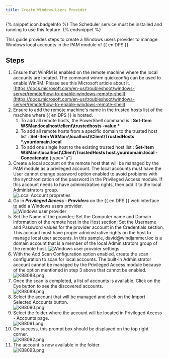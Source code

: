 ```yaml
---
title: Create Windows Users Provider
---
```

{% snippet icon.badgeInfo %}
The Scheduler service must be installed and running to use this feature.
{% endsnippet %}

This guide provides steps to create a Windows users provider to manage Windows local accounts in the PAM module of {{ en.DPS }}

## Steps

1. Ensure that WinRM is enabled on the remote machine where the local accounts are located. The command winrm quickconfig can be used to enable WinRM. Please see this Microsoft article about it. [https://docs.microsoft.com/en-us/troubleshoot/windows-server/remote/how-to-enable-windows-remote-shell](https://docs.microsoft.com/en-us/troubleshoot/windows-server/remote/how-to-enable-windows-remote-shell)
1. Ensure to add the remote machine's name in the trusted hosts list of the machine where {{ en.DPS }} is hosted.
   1. To add all remote hosts, the PowerShell command is : __Set-Item WSMan:localhost\client\trustedhosts -value *__
   1. To add all remote hosts from a specific domain to the trusted host list : __Set-Item WSMan:\localhost\Client\TrustedHosts *.yourdomain.local__
   1. To add one single host to the existing trusted host list : **Set-Item WSMan:\localhost\Client\TrustedHosts host.yourdomain.local -Concatenate**
   {type="a"}
1. Create a local account on the remote host that will be managed by the PAM module as a privileged account. The local accounts must have the User cannot change password option enabled to avoid problems with the synchronization of the password in the Privileged Access module. If this account needs to have administrative rights, then add it to the local Administrators group.  
![Local Account propreties](/img/en/kb/kb8086.png)
1. Go in ***Privileged Access - Providers*** on the {{ en.DPS }} web interface to add a Windows users provider.  
![Windows user provider](/img/en/kb/kb8085.png)
1. Set the Name of the provider; Set the Computer name and Domain information of the remote host in the Host section; Set the Username and Password values for the provider account in the Credentials section. This account must have proper administrative rights on the host to manage local user accounts. In this sample, david<area>@windjammer.loc is a domain account that is a member of the local Administrators group of the remote host.
![Windows user provider settings](/img/en/kb/kb8087.png)
1. With the Add Scan Configuration option enabled, create the scan configuration to scan for local accounts. The built-in Administrator account cannot be managed by the Privileged Access module because of the option mentioned in step 3 above that cannot be enabled.  
![KB8088.png](/img/en/kb/KB8088.png)
1. Once the scan is completed, a list of accounts is available. Click on the Eye button to see the discovered accounts.  
![KB8089.png](/img/en/kb/KB8089.png)
1. Select the account that will be managed and click on the Import Selected Accounts button.  
![KB8090.png](/img/en/kb/KB8090.png)
1. Select the folder where the account will be located in Privileged Access - Accounts page.  
![KB8091.png](/img/en/kb/KB8091.png)
1. On success, this prompt box should be displayed on the top right corner.  
![KB8092.png](/img/en/kb/KB8092.png)
1. The account is now available in the folder.  
![KB8093.png](/img/en/kb/KB8093.png)
